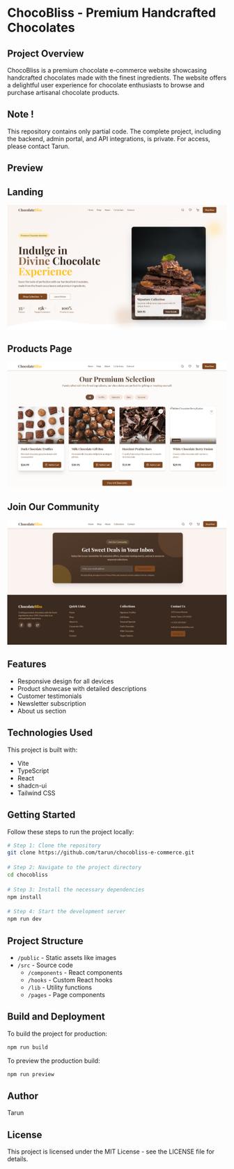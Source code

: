 # ChocoBliss - Premium Handcrafted Chocolates

## Project Overview

ChocoBliss is a premium chocolate e-commerce website showcasing handcrafted chocolates made with the finest ingredients. The website offers a delightful user experience for chocolate enthusiasts to browse and purchase artisanal chocolate products.

## Note ! 
This repository contains only partial code. The complete project, including the backend, admin portal, and API integrations, is private. For access, please contact Tarun.

## Preview

## Landing
![Landing](./src/assets/one.png)

## Products Page
![Products Page](./src/assets/three.png)

## Join Our Community
![Join Our Community](./src/assets/two.png)


## Features

- Responsive design for all devices
- Product showcase with detailed descriptions
- Customer testimonials
- Newsletter subscription
- About us section

## Technologies Used

This project is built with:

- Vite
- TypeScript
- React
- shadcn-ui
- Tailwind CSS

## Getting Started

Follow these steps to run the project locally:

```sh
# Step 1: Clone the repository
git clone https://github.com/tarun/chocobliss-e-commerce.git

# Step 2: Navigate to the project directory
cd chocobliss

# Step 3: Install the necessary dependencies
npm install

# Step 4: Start the development server
npm run dev
```

## Project Structure

- `/public` - Static assets like images
- `/src` - Source code
  - `/components` - React components
  - `/hooks` - Custom React hooks
  - `/lib` - Utility functions
  - `/pages` - Page components

## Build and Deployment

To build the project for production:

```sh
npm run build
```

To preview the production build:

```sh
npm run preview
```

## Author

Tarun

## License

This project is licensed under the MIT License - see the LICENSE file for details.

